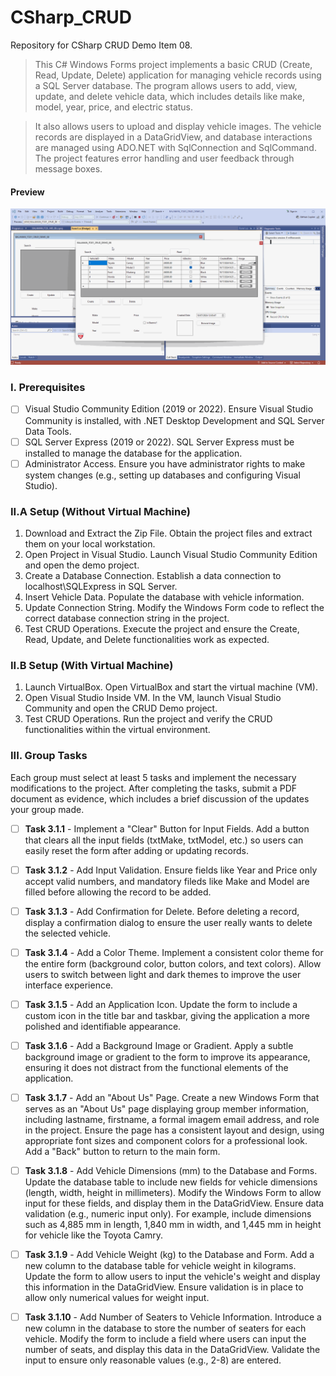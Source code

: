# CSharp_CRUD
Repository for CSharp CRUD Demo Item 08.

> This C# Windows Forms project implements a basic CRUD (Create, Read, Update, Delete)
application for managing vehicle records using a SQL Server database. The program allows users to add, view,
update, and delete vehicle data, which includes details like make, model, year, price, and electric status.

> It also allows users to upload and display vehicle images. The vehicle records are displayed in a DataGridView, 
and database interactions are managed using ADO.NET with SqlConnection and SqlCommand. The project features error 
handling and user feedback through message boxes.

#### Preview
![CSHARP_CRUD_DEMO_08](./csharp_crud_demo_08.gif)

### I. Prerequisites
- [ ] Visual Studio Community Edition (2019 or 2022). Ensure Visual Studio Community is installed, with .NET Desktop Development and SQL Server Data Tools.
- [ ] SQL Server Express (2019 or 2022). SQL Server Express must be installed to manage the database for the application.
- [ ] Administrator Access. Ensure you have administrator rights to make system changes (e.g., setting up databases and configuring Visual Studio).

### II.A Setup (Without Virtual Machine)
1. Download and Extract the Zip File. Obtain the project files and extract them on your local workstation.
2. Open Project in Visual Studio. Launch Visual Studio Community Edition and open the demo project.
3. Create a Database Connection. Establish a data connection to localhost\SQLExpress in SQL Server.
4. Insert Vehicle Data. Populate the database with vehicle information.
5. Update Connection String. Modify the Windows Form code to reflect the correct database connection string in the project.
6. Test CRUD Operations. Execute the project and ensure the Create, Read, Update, and Delete functionalities work as expected.

### II.B Setup (With Virtual Machine)
1. Launch VirtualBox. Open VirtualBox and start the virtual machine (VM).
2. Open Visual Studio Inside VM. In the VM, launch Visual Studio Community and open the CRUD Demo project.
3. Test CRUD Operations. Run the project and verify the CRUD functionalities within the virtual environment.

### III. Group Tasks
Each group must select at least 5 tasks and implement the necessary modifications to the project. After completing
the tasks, submit a PDF document as evidence, which includes a brief discussion of the updates your group made.

- [ ] **Task 3.1.1** - Implement a "Clear" Button for Input Fields. Add a button that clears all the input fields (txtMake, txtModel, etc.) 
so users can easily reset the form after adding or updating records.

- [ ] **Task 3.1.2** - Add Input Validation. Ensure fields like Year and Price only accept valid numbers, and mandatory fileds like Make and Model
are filled before allowing the record to be added.

- [ ] **Task 3.1.3** - Add Confirmation for Delete. Before deleting a record, display a confirmation dialog to ensure the user really wants to delete
the selected vehicle.

- [ ] **Task 3.1.4** - Add a Color Theme. Implement a consistent color theme for the entire form (background color, button colors, and text colors).
Allow users to switch between light and dark themes to improve the user interface experience.

- [ ] **Task 3.1.5** - Add an Application Icon. Update the form to include a custom icon in the title bar and taskbar, giving the application a more
polished and identifiable appearance.

- [ ] **Task 3.1.6** - Add a Background Image or Gradient. Apply a subtle background image or gradient to the form to improve its appearance, ensuring 
it does not distract from the functional elements of the application.

- [ ] **Task 3.1.7** - Add an "About Us" Page. Create a new Windows Form that serves as an "About Us" page displaying group member information, including 
lastname, firstname, a formal imagem email address, and role in the project. Ensure the page has a consistent layout and design, using
appropriate font sizes and component colors for a professional look. Add a "Back" button to return to the main form.

- [ ] **Task 3.1.8** - Add Vehicle Dimensions (mm) to the Database and Forms. Update the database table to include new fields for vehicle dimensions (length, width, height in millimeters).
Modify the Windows Form to allow input for these fields, and display them in the DataGridView. Ensure data validation (e.g., numeric input only).
For example, include dimensions such as 4,885 mm in length, 1,840 mm in width, and 1,445 mm in height for vehicle like the Toyota Camry.

- [ ] **Task 3.1.9** - Add Vehicle Weight (kg) to the Database and Form. Add a new column to the database table for vehicle weight in kilograms. Update the form to allow users to input the 
vehicle's weight and display this information in the DataGridView. Ensure validation is in place to allow only numerical values for weight input.

- [ ] **Task 3.1.10** - Add Number of Seaters to Vehicle Information. Introduce a new column in the database to store the number of seaters for each vehicle.
Modify the form to include a field where users can input the number of seats, and display this data in the DataGridView. Validate the input to ensure only reasonable
values (e.g., 2-8) are entered.





